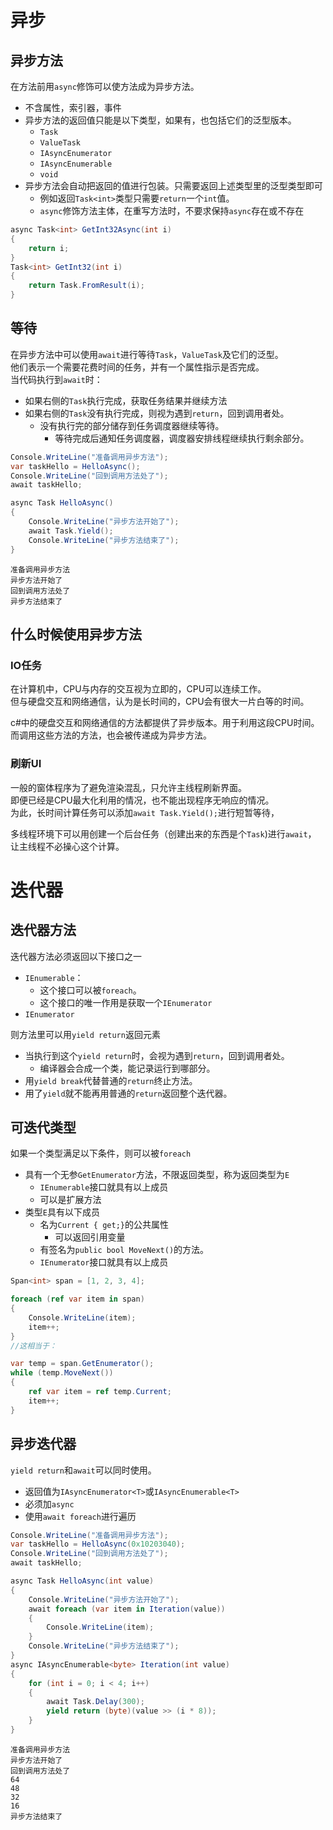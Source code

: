 ﻿# 异步

## 异步方法

在方法前用`async`修饰可以使方法成为异步方法。

- 不含属性，索引器，事件
- 异步方法的返回值只能是以下类型，如果有，也包括它们的泛型版本。
  - `Task`
  - `ValueTask`
  - `IAsyncEnumerator`
  - `IAsyncEnumerable`
  - `void`
- 异步方法会自动把返回的值进行包装。只需要返回上述类型里的泛型类型即可
  - 例如返回`Task<int>`类型只需要`return`一个`int`值。
  - `async`修饰方法主体，在重写方法时，不要求保持`async`存在或不存在

```csharp
async Task<int> GetInt32Async(int i)
{
	return i;
}
Task<int> GetInt32(int i)
{
	return Task.FromResult(i);
}
```

## 等待

在异步方法中可以使用`await`进行等待`Task`，`ValueTask`及它们的泛型。  
他们表示一个需要花费时间的任务，并有一个属性指示是否完成。  
当代码执行到`await`时：

- 如果右侧的`Task`执行完成，获取任务结果并继续方法
- 如果右侧的`Task`没有执行完成，则视为遇到`return`，回到调用者处。
  - 没有执行完的部分储存到任务调度器继续等待。
	- 等待完成后通知任务调度器，调度器安排线程继续执行剩余部分。

```csharp
Console.WriteLine("准备调用异步方法");
var taskHello = HelloAsync();
Console.WriteLine("回到调用方法处了");
await taskHello;

async Task HelloAsync()
{
	Console.WriteLine("异步方法开始了");
	await Task.Yield();
	Console.WriteLine("异步方法结束了");
}
```
```
准备调用异步方法
异步方法开始了
回到调用方法处了
异步方法结束了
```

## 什么时候使用异步方法

### IO任务

在计算机中，CPU与内存的交互视为立即的，CPU可以连续工作。  
但与硬盘交互和网络通信，认为是长时间的，CPU会有很大一片白等的时间。

c#中的硬盘交互和网络通信的方法都提供了异步版本。用于利用这段CPU时间。  
而调用这些方法的方法，也会被传递成为异步方法。

### 刷新UI

一般的窗体程序为了避免渲染混乱，只允许主线程刷新界面。  
即便已经是CPU最大化利用的情况，也不能出现程序无响应的情况。  
为此，长时间计算任务可以添加`await Task.Yield();`进行短暂等待，  

多线程环境下可以用创建一个后台任务（创建出来的东西是个`Task`)进行`await`，  
让主线程不必操心这个计算。

# 迭代器

## 迭代器方法

迭代器方法必须返回以下接口之一

- `IEnumerable`：
    - 这个接口可以被`foreach`。
	- 这个接口的唯一作用是获取一个`IEnumerator`
- `IEnumerator`

则方法里可以用`yield return`返回元素

- 当执行到这个`yield return`时，会视为遇到`return`，回到调用者处。
  - 编译器会合成一个类，能记录运行到哪部分。
- 用`yield break`代替普通的`return`终止方法。
- 用了`yield`就不能再用普通的`return`返回整个迭代器。

## 可迭代类型

如果一个类型满足以下条件，则可以被`foreach`

- 具有一个无参`GetEnumerator`方法，不限返回类型，称为返回类型为`E`
	- `IEnumerable`接口就具有以上成员
    - 可以是扩展方法
- 类型`E`具有以下成员
    - 名为`Current { get;}`的公共属性
    	- 可以返回引用变量
	- 有签名为`public bool MoveNext()`的方法。
    - `IEnumerator`接口就具有以上成员

```csharp
Span<int> span = [1, 2, 3, 4];

foreach (ref var item in span)
{
	Console.WriteLine(item);
	item++;
}
//这相当于：

var temp = span.GetEnumerator();
while (temp.MoveNext())
{
	ref var item = ref temp.Current;
	item++;
}
```

## 异步迭代器

`yield return`和`await`可以同时使用。

- 返回值为`IAsyncEnumerator<T>`或`IAsyncEnumerable<T>`
- 必须加`async`
- 使用`await foreach`进行遍历

```csharp
Console.WriteLine("准备调用异步方法");
var taskHello = HelloAsync(0x10203040);
Console.WriteLine("回到调用方法处了");
await taskHello;

async Task HelloAsync(int value)
{
	Console.WriteLine("异步方法开始了");
	await foreach (var item in Iteration(value))
	{
		Console.WriteLine(item);
	}
	Console.WriteLine("异步方法结束了");
}
async IAsyncEnumerable<byte> Iteration(int value)
{
	for (int i = 0; i < 4; i++)
	{
		await Task.Delay(300);
		yield return (byte)(value >> (i * 8));
	}
}
```
```
准备调用异步方法
异步方法开始了
回到调用方法处了
64
48
32
16
异步方法结束了
```